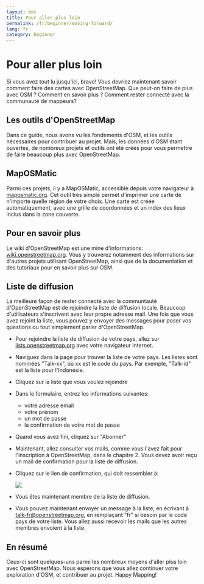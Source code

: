 ```yaml
---
layout: doc
title: Pour aller plus loin
permalink: /fr/beginner/moving-forward/
lang: fr
category: beginner
---
```


Pour aller plus loin
====================

Si vous avez tout lu jusqu'ici, bravo! Vous devriez maintenant savoir comment faire des cartes avec OpenStreetMap. Que peut-on faire de plus avec OSM ? Comment en savoir plus ? Comment rester connecté avec la communauté de mappeurs?

Les outils d'OpenStreetMap
--------------------------

Dans ce guide, nous avons vu les fondements d'OSM, et les outils nécessaires pour contribuer au projet. Mais, les données d'OSM étant ouvertes, de nombreux projets et outils ont été créés pour vous permettre de faire beaucoup plus avec OpenStreetMap.

MapOSMatic
----------

Parmi ces projets, il y a MapOSMatic, accessible depuis votre navigateur à [maposmatic.org](http://www.maposmatic.org/). Cet outil très simple permet d'imprimer une carte de n'importe quelle région de votre choix. Une carte est créée automatiquement, avec une grille de coordonnées et un index des lieux inclus dans la zone couverte.

Pour en savoir plus
-------------------

Le wiki d'OpenStreetMap est une mine d'informations: [wiki.openstreetmap.org](http://wiki.openstreetmap.org/). Vous y trouverez notamment des informations sur d'autres projets utilisant OpenStreetMap, ainsi que de la documentation et des tutoriaux pour en savoir plus sur OSM.

Liste de diffusion
------------------

La meilleure façon de rester connecté avec la communtauté d'OpenStreetMap est de rejoindre la liste de diffusion locale. Beaucoup d'utilisateurs s'inscrivent avec leur propre adresse mail. Une fois que vous avez rejoint la liste, vous pouvez y envoyer des messages pour poser vos questions ou tout simplement parler d'OpenStreetMap.

-   Pour rejoindre la liste de diffusion de votre pays, allez sur 
    [lists.openstreetmap.org](http://lists.openstreetmap.org/) avec votre 
    navigateur Internet.
-   Naviguez dans la page pour trouver la liste de votre pays. Les listes
    sont nommées "Talk-xx", où xx est le code du pays. Par exemple, "Talk-id" est la liste pour l'Indonésie.
-   Cliquez sur la liste que vous voulez rejoindre
-   Dans le formulaire, entrez les informations suivantes:

    -   votre adresse email
    -   votre prénom
    -   un mot de passe
    -   la confirmation de votre mot de passe

-   Quand vous avez fini, cliquez sur "Abonner"
-   Maintenant, allez consulter vos mails, comme  vous l'avez fait pour
    l'inscription à OpenStreetMap, dans le chapitre 2. Vous devez avoir reçu
    un mail de confirmation pour la liste de diffusion.
-   Cliquez sur le lien de confirmation, qui doit ressembler à:

    ![]({{site.baseurl}}/images/fr_beg_ch8_image01.png)

-   Vous êtes maintenant membre de la liste de diffusion.
-   Vous pouvez maintenant envoyer un message à la liste, en écrivant à
    [talk-fr@openstreetmap.org](mailto:talk-fr@openstreetmap.org), en
    remplaçant "fr" si besoin par le code pays de votre liste. Vous allez
    aussi recevoir les mails que les autres membres envoient à la liste.


En résumé
---------
Ceux-ci sont quelques-uns parmi les nombreux moyens d'aller plus loin avec OpenStreetMap. Nous espérons que vous allez continuer votre exploration d'OSM, et contribuer au projet.
Happy Mapping!